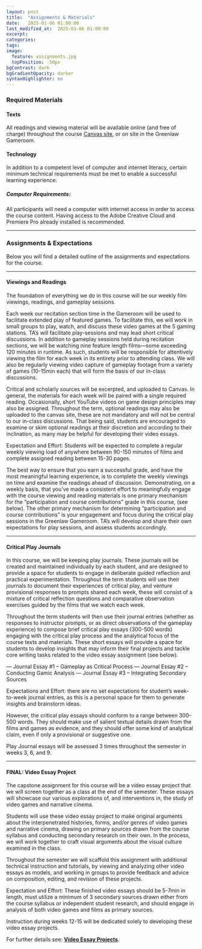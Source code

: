 ```yaml
---
layout: post
title:  "Assignments & Materials"
date:   2025-01-06 01:00:00
last_modified_at:  2025-01-06 01:00:00
excerpt: 
categories: 
tags: 
image:
  feature: assignments.jpg
  topPosition: -50px
bgContrast: dark
bgGradientOpacity: darker
syntaxHighlighter: no
---
```


### Required Materials

#### Texts
All readings and viewing material will be available online (and free of charge) throughout the course [Canvas site](https://uncch.instructure.com/courses/33866/files), or on site in the Greenlaw Gameroom.

#### Technology

In addition to a competent level of computer and internet literacy, certain minimum technical requirements must be met to enable a successful learning experience. 

##### Computer Requirements: 
All participants will need a computer with internet access in order to access the course content. Having access to the Adobe Creative Cloud and Premiere Pro already installed is recommended.

---

### Assignments & Expectations

Below you will find a detailed outline of the assignments and expectations for the course.

---

#### Viewings and Readings

The foundation of everything we do in this course will be our weekly film viewings, readings, and gameplay sessions.

Each week our recitation section time in the Gameroom will be used to facilitate extended play of featured games. To facilitate this, we will work in small groups to play, watch, and discuss these video games at the 5 gaming stations. TA’s will facilitate play-sessions and may lead short critical discussions. In addition to gameplay sessions held during recitation sections, we will be watching nine feature length films—some exceeding 120 minutes in runtime. As such, students will be responsible for attentively viewing the film for each week in its entirety prior to attending class. We will also be regularly viewing video capture of gameplay footage from a variety of games (10-15min each) that will form the basis of our in-class discussions. 

Critical and scholarly sources will be excerpted, and uploaded to Canvas. In general, the materials for each week will be paired with a single required reading. Occasionally, short YouTube videos on game design principles may also be assigned. Throughout the term, optional readings may also be uploaded to the canvas site, these are not mandatory and will not be central to our in-class discussions. That being said, students are encouraged to examine or skim optional readings at their discretion and according to their inclination, as many may be helpful for developing their video essays. 

Expectation and Effort: Students will be expected to complete a regular weekly viewing load of anywhere between 90-150 minutes of films and complete assigned reading between 15-30 pages. 

The best way to ensure that you earn a successful grade, and have the most meaningful learning experience, is to complete the weekly viewings on time and examine the readings ahead of discussion. Demonstrating, on a weekly basis, that you’ve made a consistent effort to meaningfully engage with the course viewing and reading materials is one primary mechanism for the “participation and course contributions” grade in this course, (see below). The other primary mechanism for determining “participation and course contributions” is your engagement and focus during the critical play sessions in the Greenlaw Gameroom. TA’s will develop and share their own expectations for play sessions, and assess students accordingly. 

---

#### Critical Play Journals

In this course, we will be keeping play journals. These journals will be created and maintained individually by each student, and are designed to provide a space for students to engage in deliberate guided reflection and practical experimentation. Throughout the term students will use their journals to document their experiences of critical play, and venture provisional responses to prompts shared each week, these will consist of a mixture of critical reflection questions and comparative observation exercises guided by the films that we watch each week. 

Throughout the term students will then use their journal entries (whether as responses to instructor prompts, or as direct observations of the gameplay experience) to compose brief critical play essays (300-500 words) engaging with the critical play process and the analytical focus of the course texts and materials. These short essays will provide a space for students to develop insights that may inform their final projects and tackle core writing tasks related to the video essay assignment (see below).

—	Journal Essay #1 – Gameplay as Critical Process
—	Journal Essay #2 – Conducting Gamic Analysis 
—	Journal Essay #3 – Integrating Secondary Sources

Expectations and Effort: there are no set expectations for student’s week-to-week journal entries, as this is a personal space for them to generate insights and brainstorm ideas. 

However, the critical play essays should conform to a range between 300-500 words. They should make use of salient textual details drawn from the films and games as evidence, and they should offer some kind of analytical claim, even if only a provisional or suggestive one.

Play Journal essays will be assessed 3 times throughout the semester in weeks 3, 6, and 9.

---

#### FINAL: Video Essay Project

The capstone assignment for this course will be a video essay project that we will screen together as a class at the end of the semester. These essays will showcase our various explorations of, and interventions in, the study of video games and narrative cinema. 

Students will use these video essay project to make original arguments about the interpenetrated histories, forms, and/or genres of video games and narrative cinema, drawing on primary sources drawn from the course syllabus and conducting secondary research on their own. In the process, we will work together to craft visual arguments about the visual culture examined in the class.

Throughout the semester we will scaffold this assignment with additional technical instruction and tutorials, by viewing and analyzing other video essays as models, and working in groups to provide feedback and advice on composition, editing, and revision of these projects. 

Expectation and Effort: These finished video essays should be 5-7min in length, must utilize a minimum of 3 secondary sources drawn either from the course syllabus or independent student research, and should engage in analysis of both video games and films as primary sources.

Instruction during weeks 12-15 will be dedicated solely to developing these video essay projects. 

For further details see: [**Video Essay Projects**](https://sgotzler.github.io/ENGL-257//video-essays).

